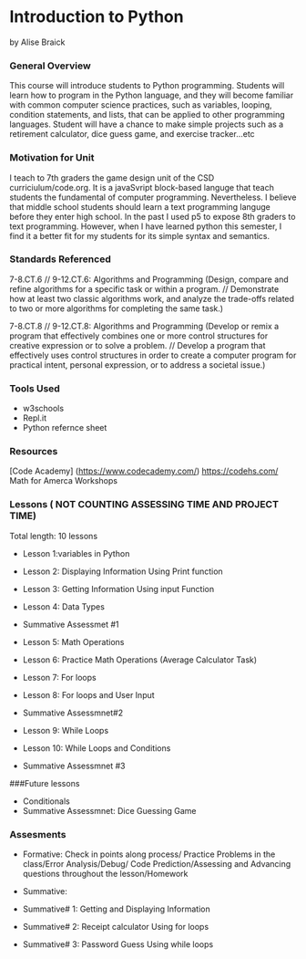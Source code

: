 # Introduction to Python
by Alise Braick

### General Overview

This course will introduce students to Python programming. Students will learn how to program in the Python language, and they will become familiar with common computer science practices, such as variables, looping, condition statements, and lists, that can be applied to other programming languages. Student will have a chance to make simple projects such as a retirement calculator, dice guess game, and exercise tracker…etc 

### Motivation for Unit

I teach to 7th graders the game design unit of the CSD curriciulum/code.org. It is a javaSvript block-based languge that teach students the fundamental of computer programming. Nevertheless.  I believe that middle school students should learn a text programming languge before they enter high school. In the past I used p5 to expose 8th graders to text programming. However, when I have learned python this semester, I find it a better fit for my students for its simple syntax and semantics.  

### Standards Referenced

7-8.CT.6 // 9-12.CT.6: Algorithms and Programming (Design, compare and refine algorithms for a specific task or within a program. // Demonstrate how at least two classic algorithms work, and analyze the trade-offs related to two or more algorithms for completing the same task.)

7-8.CT.8 // 9-12.CT.8: Algorithms and Programming (Develop or remix a program that effectively combines one or more control structures for creative expression or to solve a problem. // Develop a program that effectively uses control structures in order to create a computer program for practical intent, personal expression, or to address a societal issue.)

### Tools Used
* w3schools
* Repl.it
* Python refernce sheet

### Resources
[Code Academy] (https://www.codecademy.com/)
https://codehs.com/
Math for Amerca Workshops


### Lessons ( NOT COUNTING ASSESSING TIME AND PROJECT TIME)
Total length: 10 lessons
* Lesson 1:variables in Python
* Lesson 2: Displaying Information Using Print function
* Lesson 3: Getting Information Using  input Function
* Lesson 4: Data Types
* Summative Assessmet #1

* Lesson 5: Math Operations 
* Lesson 6: Practice Math Operations (Average Calculator Task)

* Lesson 7: For loops
* Lesson 8: For loops and User Input
* Summative Assessmnet#2

* Lesson 9: While Loops 
* Lesson 10: While Loops and Conditions
* Summative Assessmnet #3

###Future lessons
* Conditionals
* Summative Assessmnet: Dice Guessing Game 

### Assesments
* Formative: 
Check in points along process/ Practice Problems in the class/Error Analysis/Debug/ Code Prediction/Assessing and Advancing questions throughout 
the lesson/Homework 

* Summative:  

* Summative# 1: Getting and Displaying Information
* Summative# 2: Receipt calculator Using for loops
* Summative# 3: Password Guess Using while loops



